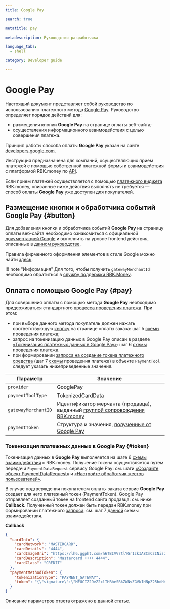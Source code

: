 ```yaml
---
title: Google Pay

search: true

metatitle: pay

metadescription: Руководство разработчика

language_tabs:
  - shell

category: Developer guide

---
```


# Google Pay 

Настоящий документ представляет собой руководство по использованию платежного метода [Google Pay](https://pay.google.com/intl/ru_ru/about/). Руководство определяет порядок действий для:

* размещения кнопки **Google Pay** на странице оплаты веб-сайта;
* осуществления информационного взаимодействия c целью совершения платежа.

Принцип работы способа оплаты **Google Pay** указан на сайте [developers.google.com](https://developers.google.com/pay/api/web/overview).

Инструкция предназначена для компаний, осуществляющих прием платежей с помощью собственной платежной формы и взаимодействия с платформой RBK.money по [API](https://developer.rbk.money/api/).

Если прием платежей осуществляется с помощью [платежного виджета](https://rbk.money/payment-solutions/) RBK.money, описанные ниже действия выполнять не требуется — способ оплаты **Google Pay** уже доступен для покупателей.

## Размещение кнопки и обработчика событий Google Pay {#button}

Для добавления кнопки и обработчика событий **Google Pay** на страницу оплаты веб-сайта необходимо ознакомиться с официальной [документацией Google](https://developers.google.com/pay) и выполнить на уровне frontend действия, описанные в [данном руководстве](https://developers.google.com/pay/api/web/guides/tutorial).

Правила фирменного оформления элементов в стиле Google можно найти [здесь](https://developers.google.com/pay/api/web/guides/brand-guidelines).

!!! note "Информация"
    Для того, чтобы получить `gatewayMerchantId` необходимо обратиться в [службу поддержки RBK.Money](mailto:support@rbk.money).

## Оплата с помощью Google Pay {#pay}

Для совершения оплаты с помощью метода **Google Pay** необходимо придерживаться стандартного [процесса проведения платежа](../overview.md#payScheme). При этом:

* при выборе данного метода покупатель должен нажать соответствующую [кнопку](#button) на странице оплаты заказа: шаг 5 [схемы](../overview.md#payScheme) проведения платежа;
* запрос на токенизацию данных в Google Pay описан в разделе [«Токенизация платежных данных в Google Pay»](#token): шаг 6 [схемы](../overview.md#payScheme) проведения платежа.
* при формировании [запроса на создание токена платежного средства](https://developer.rbk.money/api/#operation/createPaymentResource) (шаг 7 [схемы](../overview.md#payScheme) проведения платежа) в объекте `PaymentTool` следует указать нижеприведенные значения.

| Параметр | Значение |
|---------|----------|
|`provider`|GooglePay|
|`paymentToolType`|TokenizedCardData|
|`gatewayMerchantID`| Идентификатор мерчанта (продавца), выданный [группой сопровождения RBK.money](mailto:support@rbk.money) |
|`paymentToken`| Структура и значения, [полученные от Google Pay](#token)|

### Токенизация платежных данных в Google Pay {#token}

Токенизация данных в **Google Pay** выполняется на шаге 6 [схемы взаимодействия](../overview.md#payScheme) с RBK.money. Получение токена осуществляется путем передачи `PaymentDataRequest` сервису Google Pay: см. шаги [«Создайте объект PaymentDataRequest»](https://developers.google.com/pay/api/web/guides/tutorial#paymentdatarequest) и [«Настройте обработчик жестов пользователей»](https://developers.google.com/pay/api/web/guides/tutorial#paymentdatarequest).

В случае подтверждения покупателем оплаты заказа сервис **Google Pay** создает для него платежный токен (PaymentToken). Google Pay отправляет созданный токен на frontend сайта продавца: см. ниже **Callback**. Полученный токен должен быть передан RBK.money при формировании платежного [запроса](https://developer.rbk.money/api/#operation/createPaymentResource): см. шаг 7 [данной](../overview.md#payScheme) схемы взаимодействия.

**Сallback**

```json
{
  "cardInfo": {
    "cardNetwork": "MASTERCARD",
    "cardDetails": "4444",
    "cardImageUri": "https://lh6.ggpht.com/h6TBIVV7tlYGr1zkIA8CmCzINizzASbPIetpxh_5otBu3VkPEC5_Kk_wH5szy7gDhMkRhVVp",
    "cardDescription": "Mastercard •••• 4444",
    "cardClass": "CREDIT"
  },
  "paymentMethodToken": {
    "tokenizationType": "PAYMENT_GATEWAY",
    "token": "{\"signature\":\"MEUCIZ29vZ2xlIHBheSBkZWNvZGVkIHNpZ25hdHVyZSBkYXRhIChiaW5hcnkpCg\\u003d\",\"protocolVersion\":\"ECv1\",\"signedMessage\":\"{\\\"encryptedMessage\\\":\\\"TG9yZW0gaXBzdW0gZG9sb3Igc2l0IGFtZXQsIGNvbnNlY3RldHVyIGFkaXBpc2NpbmcgZWxpdCwg//c2VkIGRvIGVpdXNtb2QgdGVtcG9yIGluY2lkaWR1bnQgdXQgbGFib3JlIGV0IGRvbG9yZSBtYWdu//YSBhbGlxdWEuIFV0IGVuaW0gYWQgbWluaW0gdmVuaWFtLCBxdWlzIG5vc3RydWQgZXhlcmNpdGF0//aW9uIHVsbGFtY28gbGFib3JpcyBuaXNpIHV0IGFsaXF1aXAgZXggZWEgY29tbW9kbyBjb25zZXF1YXQuCg\\\",\\\"ephemeralPublicKey\\\":\\\"Z29vZ2xlIHBheSBlbXBoZXJhbCBwdWJsaWMga2V5IChkZWNvZGVkIGJpbmFyeSkK\\\\u003d\\\",\\\"tag\\\":\\\"Z29vZ2xlIHBheSB0YWcgKGRlY29kZWQgYmluYXJ5KQo\\\\u003d\\\"}\"}"
  }
}
```

Описание параметров ответа отражено в [данной статье](https://developers.google.com/pay/api/android/reference/response-objects?hl=ru#PaymentMethodTokenizationData).
